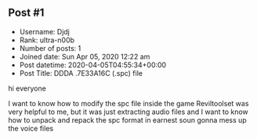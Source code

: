 ## Post #1
- Username: Djdj
- Rank: ultra-n00b
- Number of posts: 1
- Joined date: Sun Apr 05, 2020 12:22 am
- Post datetime: 2020-04-05T04:55:34+00:00
- Post Title: DDDA .7E33A16C (.spc) file

hi everyone

I want to know how to modify the spc file inside the game
Reviltoolset was very helpful to me, but it was just extracting audio files and I want to know how to unpack and repack the spc format in earnest
soun
gonna mess up the voice files
